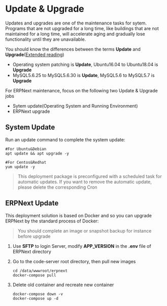 # Update & Upgrade

Updates and upgrades are one of the maintenance tasks for sytem. Programs that are not upgraded for a long time, like buildings that are not maintained for a long time, will accelerate aging and gradually lose functionality until they are unavailable.

You should know the differences between the terms **Update** and **Upgrade**([Extended reading](https://support.websoft9.com/docs/faq/tech-upgrade.html#update-vs-upgrade))
- Operating system patching is **Update**, Ubuntu16.04 to Ubuntu18.04 is **Upgrade**
- MySQL5.6.25 to MySQL5.6.30 is **Update**, MySQL5.6 to MySQL5.7 is **Upgrade**

For ERPNext maintenance, focus on the following two Update & Upgrade jobs

- Sytem update(Operating System and Running Environment) 
- ERPNext upgrade 

## System Update

Run an update command to complete the system update:

``` shell
#For Ubuntu&Debian
apt update && apt upgrade -y

#For Centos&Redhat
yum update -y

```
> This deployment package is preconfigured with a scheduled task for automatic updates. If you want to remove the automatic update, please delete the corresponding Cron

## ERPNext Update

This deployment solution is based on Docker and so you can upgrade ERPNext by the standard process of Docker:  

> You should complete an image or snapshot backup for instance before upgrade

1. Use **SFTP** to login Server, modify **APP_VERSION** in the **.env** file of ERPNext directory

2. Go to the code-server root directory, then pull new images
   ```
   cd /data/wwwroot/erpnext
   docker-compose pull
   ```
3. Delete old container and recreate new container
   ```
   docker-compose down -v
   docker-compose up -d
   ```